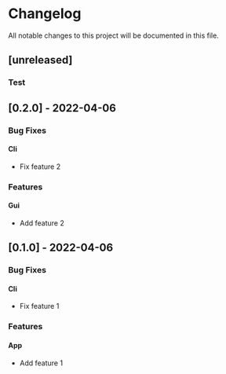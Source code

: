# Changelog

All notable changes to this project will be documented in this file.

## [unreleased]

### Test

## [0.2.0] - 2022-04-06

### Bug Fixes

#### Cli

- Fix feature 2

### Features

#### Gui

- Add feature 2

## [0.1.0] - 2022-04-06

### Bug Fixes

#### Cli

- Fix feature 1

### Features

#### App

- Add feature 1

<!-- generated by git-cliff -->
